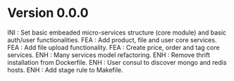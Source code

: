 # Version 0.0.0
INI : Set basic embeaded micro-services structure (core module) and basic auth/user functionalities.
FEA : Add product, file and user core services.
FEA : Add file upload functionality.
FEA : Create price, order and tag core services. 
ENH : Many services model refactoring.
ENH : Remove thrift installation from Dockerfile.
ENH : User consul to discover mongo and redis hosts.
ENH : Add stage rule to Makefile.